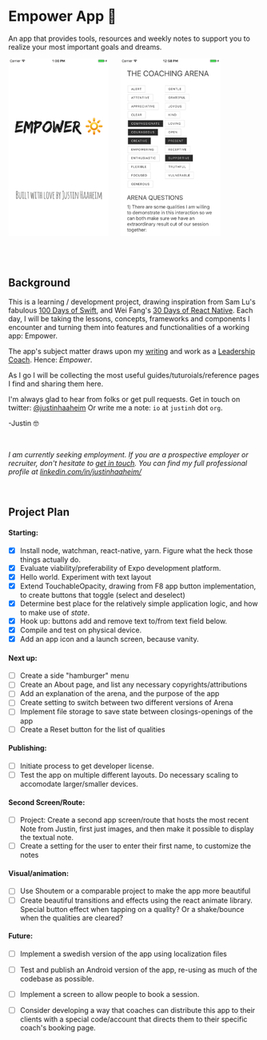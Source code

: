 # Empower App :high_brightness:
An app that provides tools, resources and weekly notes to support you to realize your most important goals and dreams.

<kbd><img src="docs/img/2017-03-31-screenshot-simulator-launchscreen.png" alt="Empower App Launch Screen" width=200 /></kbd>&nbsp;&nbsp;&nbsp;&nbsp;&nbsp; <kbd><img src="docs/img/2017-03-31-screenshot-simulator-mainarenapage.png" alt="Empower App Coaching Arena Screen" width=200 /></kbd>

&nbsp;  
&nbsp;  

## Background

This is a learning / development project, drawing inspiration from Sam Lu's fabulous [100 Days of Swift](http://samvlu.com/index.html), and Wei Fang's [30 Days of React Native](https://github.com/fangwei716/30-days-of-react-native). Each day, I will be taking the lessons, concepts, frameworks and components I encounter and turning them into features and functionalities of a working app: Empower. 

The app's subject matter draws upon my [writing](http://www.huffingtonpost.com/author/justin-haaheim) and work as a [Leadership Coach](http://justinh.org/coaching). Hence: *Empower*. 

As I go I will be collecting the most useful guides/tuturoials/reference pages I find and sharing them here.

I'm always glad to hear from folks or get pull requests. Get in touch on twitter: [@justinhaaheim](https://twitter.com/justinhaaheim) Or write me a note: `io` at `justinh` dot `org`.

-Justin 🤓  

&nbsp;  

*I am currently seeking employment. If you are a prospective employer or recruiter, don't hesitate to [get in touch](http://justinh.org/contact). You can find my full professional profile at [linkedin.com/in/justinhaaheim/](https://www.linkedin.com/in/justinhaaheim/)*

&nbsp;  

## Project Plan

#### Starting:
- [x] Install node, watchman, react-native, yarn. Figure what the heck those things actually do.
- [x] Evaluate viability/preferability of Expo development platform. 
- [x] Hello world. Experiment with text layout
- [x] Extend TouchableOpacity, drawing from F8 app button implementation, to create buttons that toggle (select and deselect)
- [x] Determine best place for the relatively simple application logic, and how to make use of *state*.
- [x] Hook up: buttons add and remove text to/from text field below.
- [x] Compile and test on physical device.
- [x] Add an app icon and a launch screen, because vanity.

#### Next up:
- [ ] Create a side "hamburger" menu
- [ ] Create an About page, and list any necessary copyrights/attributions
- [ ] Add an explanation of the arena, and the purpose of the app
- [ ] Create setting to switch between two different versions of Arena
- [ ] Implement file storage to save state between closings-openings of the app
- [ ] Create a Reset button for the list of qualities

#### Publishing:
- [ ] Initiate process to get developer license.
- [ ] Test the app on multiple different layouts. Do necessary scaling to accomodate larger/smaller devices.

#### Second Screen/Route: 
- [ ] Project: Create a second app screen/route that hosts the most recent Note from Justin, first just images, and then make it possible to display the textual note.
- [ ] Create a setting for the user to enter their first name, to customize the notes

#### Visual/animation:
- [ ] Use Shoutem or a comparable project to make the app more beautiful
- [ ] Create beautiful transitions and effects using the react animate library. Special button effect when tapping on a quality? Or a shake/bounce when the qualities are cleared?

#### Future:
- [ ] Implement a swedish version of the app using localization files
- [ ] Test and publish an Android version of the app, re-using as much of the codebase as possible.
- [ ] Implement a screen to allow people to book a session.
- [ ] Consider developing a way that coaches can distribute this app to their clients with a special code/account that directs them to their specific coach's booking page.


